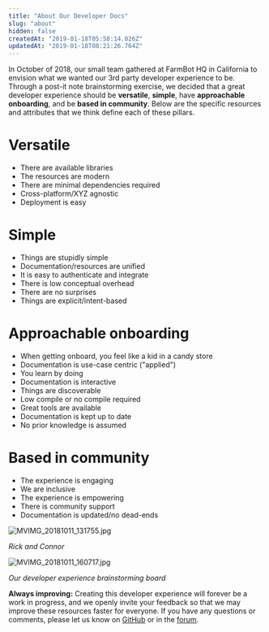 ```yaml
---
title: "About Our Developer Docs"
slug: "about"
hidden: false
createdAt: "2019-01-18T05:58:14.026Z"
updatedAt: "2019-01-18T08:21:26.764Z"
---
```

In October of 2018, our small team gathered at FarmBot HQ in California to envision what we wanted our 3rd party developer experience to be. Through a post-it note brainstorming exercise, we decided that a great developer experience should be **versatile**, **simple**, have **approachable onboarding**, and be **based in community**. Below are the specific resources and attributes that we think define each of these pillars.

# Versatile
- There are available libraries
- The resources are modern
- There are minimal dependencies required
- Cross-platform/XYZ agnostic
- Deployment is easy

# Simple
- Things are stupidly simple
- Documentation/resources are unified
- It is easy to authenticate and integrate
- There is low conceptual overhead
- There are no surprises
- Things are explicit/intent-based

# Approachable onboarding
- When getting onboard, you feel like a kid in a candy store
- Documentation is use-case centric ("applied")
- You learn by doing
- Documentation is interactive
- Things are discoverable
- Low compile or no compile required
- Great tools are available
- Documentation is kept up to date
- No prior knowledge is assumed

# Based in community
- The experience is engaging
- We are inclusive
- The experience is empowering
- There is community support
- Documentation is updated/no dead-ends

![MVIMG_20181011_131755.jpg](images/MVIMG_20181011_131755.jpg)

_Rick and Connor_



![MVIMG_20181011_160717.jpg](images/MVIMG_20181011_160717.jpg)

_Our developer experience brainstorming board_



__Always improving:__
Creating this developer experience will forever be a work in progress, and we openly invite your feedback so that we may improve these resources faster for everyone. If you have any questions or comments, please let us know on [GitHub](http://github.com/FarmBot) or in the [forum](https://forum.farmbot.org/c/software/software-development).

